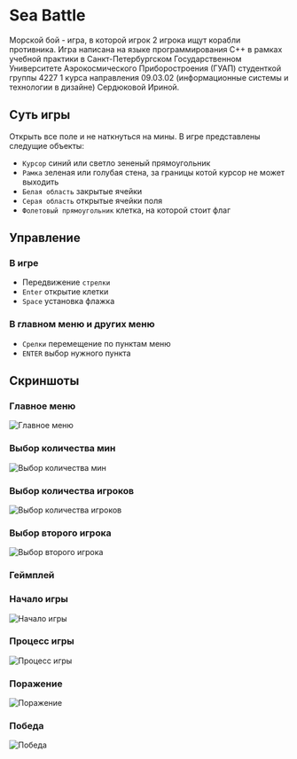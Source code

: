 # Sea Battle
Морской бой - игра, в которой игрок 2 игрока ищут корабли противника.
Игра написана на языке программирования C++ в рамках учебной практики в Санкт-Петербургском Государственном Университете Аэрокосмического Приборостроения (ГУАП) студенткой группы 4227 1 курса направления 09.03.02 (информационные системы и технологии в дизайне) Сердюковой Ириной.
## Суть игры
Открыть все поле и не наткнуться на мины.
В игре представлены следущие объекты:
- `Курсор` синий или светло зененый прямоугольник
- `Рамка` зеленая или голубая стена, за границы котой курсор не может выходить
- `Белая область` закрытые ячейки
- `Серая область` открытые ячейки поля
- `Фолетовый прямоугольник` клетка, на которой стоит флаг
## Управление
### В игре
- Передвижение `стрелки`
- `Enter` открытие клетки
- `Space` установка флажка
### В главном меню и других меню
- `Срелки` перемещение по пунктам меню
- `ENTER` выбор нужного пункта
## Скриншоты
### Главное меню 
![Главное меню](https://github.com/Filolio/Miner/assets/135047128/f01bfe95-5717-4f05-960d-1b7485070e73)

### Выбор количества мин
![Выбор количества мин](https://github.com/Filolio/Miner/assets/135047128/535b11cf-2e9b-4121-a2ce-a5c3b86cc028)

### Выбор количества игроков
![Выбор количества игроков](https://github.com/Filolio/Miner/assets/135047128/a146e217-bf3a-47f9-96ca-82c32a5b81c0)

### Выбор второго игрока
![Выбор второго игрока](https://github.com/Filolio/Miner/assets/135047128/27174e8e-6efd-448e-a904-b8dafdf21b6f)


### Геймплей
### Начало игры
![Начало игры](https://github.com/Filolio/Miner/assets/135047128/208ae93b-f801-4530-b6d2-c1eaba47696a)

### Процесс игры
![Процесс игры](https://github.com/Filolio/Miner/assets/135047128/57bc6604-7a56-4018-990f-06bfd029025f)

### Поражение
![Поражение](https://github.com/Filolio/Miner/assets/135047128/670edb8a-ccf0-4b76-b813-bf6190edb92f)

### Победа
![Победа](https://github.com/Filolio/Miner/assets/135047128/8944c055-d60b-4e84-b6a8-7de0f51284ed)
